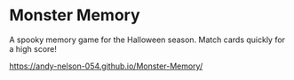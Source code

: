 # Monster Memory
A spooky memory game for the Halloween season. Match cards quickly for a high score!

https://andy-nelson-054.github.io/Monster-Memory/
